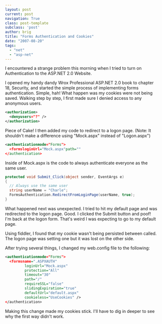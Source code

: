 ```yaml
---
layout: post
current: post
navigation: True
class: post-template
subclass: 'post'
author: brig
title: "Forms Authentication and Cookies"
date: "2007-08-20"
tags:
  - "net"
  - "asp-net"
---
```


I encountered a strange problem this morning when I tried to turn on Authentication to the ASP.NET 2.0 Website.

I opened my handy dandy Wrox Professional ASP.NET 2.0 book to chapter 18, Security, and started the simple process of implementing forms authentication. Simple, hah! What happen was my cookies were not being saved. Walking step by step, I first made sure I denied access to any anonymous users.

```xml
<authorization>
  <denyusers="?" />
</authorization>
```

Piece of Cake! I then added my code to redirect to a logon page. (Note: It shouldn't make a difference using "Mock.aspx" instead of "Logon.aspx")

```xml
<authenticationmode="Forms">
  <formsloginUrl="Mock.aspx"path=""
</authentication>
```

Inside of Mock.aspx is the code to always authenticate everyone as the same user.

```csharp
protected void Submit_Click(object sender, EventArgs e)
{
  // Always use the same user
  string userName = "Charle";
  FormsAuthentication.RedirectFromLoginPage(userName, true);
}
```

What happened next was unexpected. I tried to hit my default page and was redirected to the logon page. Good. I clicked the Submit button and poof! I'm back at the logon form. That's weird I was expecting to go to my default page.

Using fiddler, I found that my cookie wasn't being persisted between called. The logon page was setting one but it was lost on the other side.

After trying several things, I changed my web.config file to the following:

```xml
<authenticationmode="Forms">
  <formsname=".ASPXAUTH"
         loginUrl="Mock.aspx"
         protection="All"
         timeout="30"
         path="/"
         requireSSL="false"
         slidingExpiration="true"
         defaultUrl="default.aspx"
         cookieless="UseCookies" />
</authentication>
```

Making this change made my cookies stick. I'll have to dig in deeper to see why the first way didn't work.
